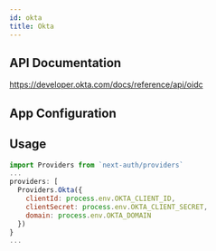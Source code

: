 ```yaml
---
id: okta
title: Okta
---
```


## API Documentation

<https://developer.okta.com/docs/reference/api/oidc>

## App Configuration



## Usage

```js
import Providers from `next-auth/providers`
...
providers: [
  Providers.Okta({
    clientId: process.env.OKTA_CLIENT_ID,
    clientSecret: process.env.OKTA_CLIENT_SECRET,
    domain: process.env.OKTA_DOMAIN
  })
}
...
```
